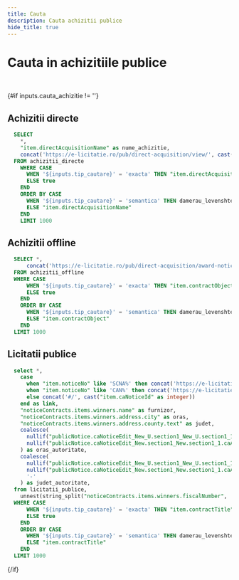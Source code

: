 ```yaml
---
title: Cauta
description: Cauta achizitii publice
hide_title: true
---
```


# Cauta in achizitiile publice

<TextInput
  name=cauta_achizitie
  title="Nume achizitie / licitatie"
  placeholder="cauta..."
/>

<br />

<ButtonGroup title="Tip cautare" name=tip_cautare>
  <ButtonGroupItem valueLabel="Exacta" value="exacta" default />
  <ButtonGroupItem valueLabel="Semantica" value="semantica" />
</ButtonGroup>

{#if inputs.cauta_achizitie != ''}
  ## Achizitii directe

  ```sql cauta_achizitii_directe
    SELECT
      *,
      "item.directAcquisitionName" as nume_achizitie,
      concat('https://e-licitatie.ro/pub/direct-acquisition/view/', cast("item.directAcquisitionId" as integer)) as link
    FROM achizitii_directe
      WHERE CASE 
        WHEN '${inputs.tip_cautare}' = 'exacta' THEN "item.directAcquisitionName" ilike '%${inputs.cauta_achizitie}%'
        ELSE true
      END
      ORDER BY CASE
        WHEN '${inputs.tip_cautare}' = 'semantica' THEN damerau_levenshtein("item.directAcquisitionName", '${inputs.cauta_achizitie}')
        ELSE "item.directAcquisitionName"
      END
      LIMIT 1000
  ```

  <DataTable data={cauta_achizitii_directe} rowShading=true search=true rows=20 wrapTitles=true>
    <Column id="link" openInNewTab=true title="Cod achizitie" contentType=link linkLabel="item.uniqueIdentificationCode" />
    <Column id="item.closingValue" title="Valoare" fmt="num2k" contentType=colorscale />
    <Column id="item.sysDirectAcquisitionState.text" title="Stare achizitie" />
    <Column id="item.publicationDate" title="Data publicare" fmt="dd-mm-yyyy" />
    <Column id="item.directAcquisitionName" title="Nume achizitie" />
    <Column id="supplier.fiscalNumber" title="Cod fiscal furnizor" />
    <Column id="supplier.entityName" title="Furnizor" />
    <Column id="authority.fiscalNumber" title="Cod fiscal autoritate" />
    <Column id="authority.entityName" title="Autoritate contractanta" />
    <Column id="authority.city" title="Oras autoritate" />
    <Column id="authority.county" title="Judet autoritate" />
    <Column id="item.cpvCode" title="Cod CPV" />
  </DataTable>

  ## Achizitii offline
  ```sql cauta_achizitii_offline
    SELECT *,
        concat('https://e-licitatie.ro/pub/direct-acquisition/award-notice/view/', cast("item.daAwardNoticeId" as integer)) as link
    FROM achizitii_offline 
    WHERE CASE 
        WHEN '${inputs.tip_cautare}' = 'exacta' THEN "item.contractObject" ilike '%${inputs.cauta_achizitie}%'
        ELSE true
      END
      ORDER BY CASE
        WHEN '${inputs.tip_cautare}' = 'semantica' THEN damerau_levenshtein("item.contractObject", '${inputs.cauta_achizitie}')
        ELSE "item.contractObject"
      END
    LIMIT 1000
  ```

  <DataTable data={cauta_achizitii_offline} rowShading=true search=true rows=20 wrapTitles=true>
    <Column id="link" openInNewTab=true title="Cod achizitie" contentType=link linkLabel="item.noticeNo" />
    <Column id="item.awardedValue" title="Valoare" fmt="num2k" contentType=colorscale />
    <Column id="item.publicationDate" title="Data publicare" fmt="dd-mm-yyyy" />
    <Column id="details.finalizationDate" title="Data finalizare" fmt="dd-mm-yyyy" />
    <Column id="item.contractObject" title="Nume achizitie" />
    <Column id="details.noticeEntityAddress.fiscalNumber" title="Cod fiscal furnizor" />
    <Column id="details.noticeEntityAddress.organization" title="Furnizor" />
    <Column id="details.noticeEntityAddress.city" title="Oras furnizor" />
    <Column id="authority.fiscalNumber" title="Cod fiscal autoritate" />
    <Column id="authority.entityName" title="Autoritate contractanta" />
    <Column id="authority.city" title="Oras autoritate" />
    <Column id="authority.county" title="Judet autoritate" />
    <Column id="item.cpvCode" title="Cod CPV" />
  </DataTable>

  ## Licitatii publice
  ```sql cauta_licitatii_publice
    select *,
      case 
        when "item.noticeNo" like 'SCNA%' then concat('https://e-licitatie.ro/pub/notices/ca-notices/view-rfq/', cast("item.caNoticeId" as integer))
        when "item.noticeNo" like 'CAN%' then concat('https://e-licitatie.ro/pub/notices/ca-notices/view-c/', cast("item.caNoticeId" as integer))
        else concat('#/', cast("item.caNoticeId" as integer))
      end as link,
      "noticeContracts.items.winners.name" as furnizor,
      "noticeContracts.items.winners.address.city" as oras,
      "noticeContracts.items.winners.address.county.text" as judet,
      coalesce(
        nullif("publicNotice.caNoticeEdit_New_U.section1_New_U.section1_1.caAddress.city", '-'),
        nullif("publicNotice.caNoticeEdit_New.section1_New.section1_1.caAddress.city", '-')
      ) as oras_autoritate,
      coalesce(
        nullif("publicNotice.caNoticeEdit_New_U.section1_New_U.section1_1.caAddress.county.text", '-'),
        nullif("publicNotice.caNoticeEdit_New.section1_New.section1_1.caAddress.nutsCodeItem.text", '-'),
        '-'
      ) as judet_autoritate,
    from licitatii_publice,
      unnest(string_split("noticeContracts.items.winners.fiscalNumber", ',')) as t(winners)
    WHERE CASE 
        WHEN '${inputs.tip_cautare}' = 'exacta' THEN "item.contractTitle" ilike '%${inputs.cauta_achizitie}%'
        ELSE true
      END
      ORDER BY CASE
        WHEN '${inputs.tip_cautare}' = 'semantica' THEN damerau_levenshtein("item.contractTitle", '${inputs.cauta_achizitie}')
        ELSE "item.contractTitle"
      END
    LIMIT 1000
  ```

  <DataTable data={cauta_licitatii_publice} rowShading=true search=true rows=20 wrapTitles=true>
    <Column id="link" openInNewTab=true title="Cod licitatie" contentType=link linkLabel="item.noticeNo" />
    <Column id="item.ronContractValue" title="Valoare" fmt="num2m" contentType=colorscale />
    <Column id="item.sysProcedureState.text" title="Stare licitatie" />
    <Column id="item.noticeStateDate" title="Data publicare" fmt="dd-mm-yyyy" />
    <Column id="item.contractTitle" title="Nume licitatie" />
    <Column id="noticeContracts.items.winners.fiscalNumber" title="Cod fiscal furnizor" />
    <Column id="noticeContracts.items.winners.name" title="Furnizor" />
    <Column id="noticeContracts.items.winners.address.city" title="Oras furnizor" />
    <Column id="noticeContracts.items.winners.address.county.text" title="Judet furnizor" />
    <Column id="item.contractingAuthorityNameAndFN" title="Autoritate contractanta" />
    <Column id="oras_autoritate" title="Oras autoritate" />
    <Column id="judet_autoritate" title="Judet autoritate" />
    <Column id="item.cpvCodeAndName" title="Cod CPV" />
  </DataTable>
{/if}

